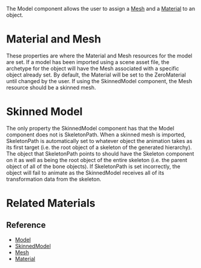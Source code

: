 The Model component allows the user to assign a [Mesh](https://github.com/zeroengineteam/ZeroDocs/code_reference/class_reference/mesh.markdown) and a [ Material](https://github.com/zeroengineteam/ZeroDocs/zero_editor_documentation/zeromanual/graphics/materials/materials_overview.markdown) to an object.

 # Material and Mesh

These properties are where the Material and Mesh resources for the model are set. If a model has been imported using a scene asset file,  the archetype for the object will have the Mesh associated with a specific object already set. By default, the Material will be set to the ZeroMaterial until changed by the user.  If using the SkinnedModel component, the Mesh resource should be a skinned mesh. 

 # Skinned Model

The only property the SkinnedModel component has that the Model component does not is SkeletonPath. When a skinned mesh is imported, SkeletonPath is automatically set to whatever object the animation takes as its first target (i.e. the root object of a skeleton of the generated hierarchy).  The object that SkeletonPath points to should have the Skeleton component on it as well as being the root object of the entire skeleton (i.e. the parent object of all of the bone objects). If SkeletonPath is set incorrectly, the object will fail to animate as the SkinnedModel receives all of its transformation data from the skeleton.

 # Related Materials
 ## Reference
- [Model](https://github.com/zeroengineteam/ZeroDocs/zero_editor_documentation/code_reference/class_reference/model.markdown)
- [SkinnedModel](https://github.com/zeroengineteam/ZeroDocs/zero_editor_documentation/code_reference/class_reference/skinnedmodel.markdown)
- [Mesh](https://github.com/zeroengineteam/ZeroDocs/zero_editor_documentation/code_reference/class_reference/mesh.markdown)
- [Material](https://github.com/zeroengineteam/ZeroDocs/zero_editor_documentation/code_reference/class_reference/material.markdown)
 

 